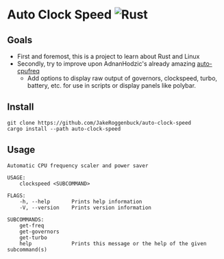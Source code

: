 # Auto Clock Speed ![Rust](https://img.shields.io/github/workflow/status/jakeroggenbuck/auto-clock-speed/Rust?style=for-the-badge)

## Goals
- First and foremost, this is a project to learn about Rust and Linux
- Secondly, try to improve upon AdnanHodzic's already amazing [auto-cpufreq](https://github.com/AdnanHodzic/auto-cpufreq)
    - Add options to display raw output of governors, clockspeed, turbo, battery, etc. for use in scripts or display panels like polybar.

## Install
```
git clone https://github.com/JakeRoggenbuck/auto-clock-speed
cargo install --path auto-clock-speed
```

## Usage
```
Automatic CPU frequency scaler and power saver

USAGE:
    clockspeed <SUBCOMMAND>

FLAGS:
    -h, --help       Prints help information
    -V, --version    Prints version information

SUBCOMMANDS:
    get-freq
    get-governors
    get-turbo
    help             Prints this message or the help of the given subcommand(s)
```
